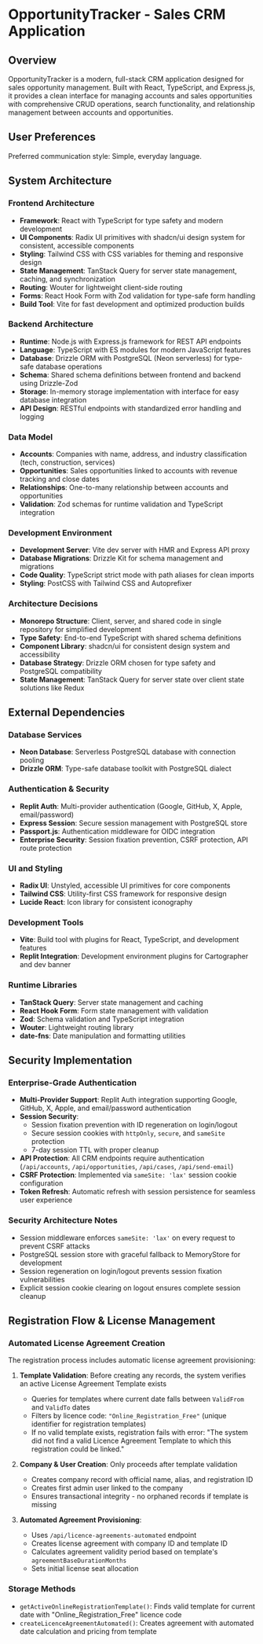 # OpportunityTracker - Sales CRM Application

## Overview

OpportunityTracker is a modern, full-stack CRM application designed for sales opportunity management. Built with React, TypeScript, and Express.js, it provides a clean interface for managing accounts and sales opportunities with comprehensive CRUD operations, search functionality, and relationship management between accounts and opportunities.

## User Preferences

Preferred communication style: Simple, everyday language.

## System Architecture

### Frontend Architecture
- **Framework**: React with TypeScript for type safety and modern development
- **UI Components**: Radix UI primitives with shadcn/ui design system for consistent, accessible components
- **Styling**: Tailwind CSS with CSS variables for theming and responsive design
- **State Management**: TanStack Query for server state management, caching, and synchronization
- **Routing**: Wouter for lightweight client-side routing
- **Forms**: React Hook Form with Zod validation for type-safe form handling
- **Build Tool**: Vite for fast development and optimized production builds

### Backend Architecture
- **Runtime**: Node.js with Express.js framework for REST API endpoints
- **Language**: TypeScript with ES modules for modern JavaScript features
- **Database**: Drizzle ORM with PostgreSQL (Neon serverless) for type-safe database operations
- **Schema**: Shared schema definitions between frontend and backend using Drizzle-Zod
- **Storage**: In-memory storage implementation with interface for easy database integration
- **API Design**: RESTful endpoints with standardized error handling and logging

### Data Model
- **Accounts**: Companies with name, address, and industry classification (tech, construction, services)
- **Opportunities**: Sales opportunities linked to accounts with revenue tracking and close dates
- **Relationships**: One-to-many relationship between accounts and opportunities
- **Validation**: Zod schemas for runtime validation and TypeScript integration

### Development Environment
- **Development Server**: Vite dev server with HMR and Express API proxy
- **Database Migrations**: Drizzle Kit for schema management and migrations
- **Code Quality**: TypeScript strict mode with path aliases for clean imports
- **Styling**: PostCSS with Tailwind CSS and Autoprefixer

### Architecture Decisions
- **Monorepo Structure**: Client, server, and shared code in single repository for simplified development
- **Type Safety**: End-to-end TypeScript with shared schema definitions
- **Component Library**: shadcn/ui for consistent design system and accessibility
- **Database Strategy**: Drizzle ORM chosen for type safety and PostgreSQL compatibility
- **State Management**: TanStack Query for server state over client state solutions like Redux

## External Dependencies

### Database Services
- **Neon Database**: Serverless PostgreSQL database with connection pooling
- **Drizzle ORM**: Type-safe database toolkit with PostgreSQL dialect

### Authentication & Security
- **Replit Auth**: Multi-provider authentication (Google, GitHub, X, Apple, email/password)
- **Express Session**: Secure session management with PostgreSQL store
- **Passport.js**: Authentication middleware for OIDC integration
- **Enterprise Security**: Session fixation prevention, CSRF protection, API route protection

### UI and Styling
- **Radix UI**: Unstyled, accessible UI primitives for core components
- **Tailwind CSS**: Utility-first CSS framework for responsive design
- **Lucide React**: Icon library for consistent iconography

### Development Tools
- **Vite**: Build tool with plugins for React, TypeScript, and development features
- **Replit Integration**: Development environment plugins for Cartographer and dev banner

### Runtime Libraries
- **TanStack Query**: Server state management and caching
- **React Hook Form**: Form state management with validation
- **Zod**: Schema validation and TypeScript integration
- **Wouter**: Lightweight routing library
- **date-fns**: Date manipulation and formatting utilities

## Security Implementation

### Enterprise-Grade Authentication
- **Multi-Provider Support**: Replit Auth integration supporting Google, GitHub, X, Apple, and email/password authentication
- **Session Security**: 
  - Session fixation prevention with ID regeneration on login/logout
  - Secure session cookies with `httpOnly`, `secure`, and `sameSite` protection
  - 7-day session TTL with proper cleanup
- **API Protection**: All CRM endpoints require authentication (`/api/accounts`, `/api/opportunities`, `/api/cases`, `/api/send-email`)
- **CSRF Protection**: Implemented via `sameSite: 'lax'` session cookie configuration
- **Token Refresh**: Automatic refresh with session persistence for seamless user experience

### Security Architecture Notes
- Session middleware enforces `sameSite: 'lax'` on every request to prevent CSRF attacks
- PostgreSQL session store with graceful fallback to MemoryStore for development
- Session regeneration on login/logout prevents session fixation vulnerabilities
- Explicit session cookie clearing on logout ensures complete session cleanup

## Registration Flow & License Management

### Automated License Agreement Creation
The registration process includes automatic license agreement provisioning:

1. **Template Validation**: Before creating any records, the system verifies an active License Agreement Template exists
   - Queries for templates where current date falls between `ValidFrom` and `ValidTo` dates
   - Filters by licence code: `"Online_Registration_Free"` (unique identifier for registration templates)
   - If no valid template exists, registration fails with error: "The system did not find a valid Licence Agreement Template to which this registration could be linked."

2. **Company & User Creation**: Only proceeds after template validation
   - Creates company record with official name, alias, and registration ID
   - Creates first admin user linked to the company
   - Ensures transactional integrity - no orphaned records if template is missing

3. **Automated Agreement Provisioning**: 
   - Uses `/api/licence-agreements-automated` endpoint
   - Creates license agreement with company ID and template ID
   - Calculates agreement validity period based on template's `agreementBaseDurationMonths`
   - Sets initial license seat allocation

### Storage Methods
- `getActiveOnlineRegistrationTemplate()`: Finds valid template for current date with "Online_Registration_Free" licence code
- `createLicenceAgreementAutomated()`: Creates agreement with automated date calculation and pricing from template